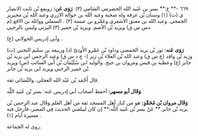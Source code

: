 ٦٦٩ -** ع:** بسر بن عُبَيد الله الحضرمي الشامي (٣) .**رَوَى عَن:** رويفع بْن ثابت الانصار ي (ت) (١) وسنان بْن عرفة وله صحبة وعبد الله بن حوالة الازري وعبد الله بْن محيريز الجمحي. وعبد الله بن معنق الاشعري وعَمْرو بن عبسة (٢) . السملي وواثلة بن الاقع (م دس س ق) ويزيد بْن الأصم. ويزيد بْن خمير (٣) اليزني وليس بالرحبي.

وأبي إدريس الخولاني (ع) .

**رَوَى عَنه:** ثور بْن يزيد الحمصي وداود بْن عَمْرو الأَودِيّ (د) وربيعة بن سليم التجبي (ت) وزيد بْن واقد (خ س ق) وعبد الله بْن العلاء بْن زبر (- خ د س ق) وعبد الرحمن ابن يزيد بْن جابر (ع) وعطية بن قيس ومروان بن جنح. والوليد ابن سُلَيْمان بْن أَبي السائب (س) ويزيد بْن خمير الرحبي ويزيد ابن يزيد بْن جابر.

قال أَحْمَد بْن عَبْد الله العجلي. والنَّسَائي ثقة.

**وَقَال أبو مسهر:** أحفظ أصحاب أبي إدريس عَنه: بسر بْن عُبَيد اللَّه.

**وَقَال مروان بْن مُحَمَّدٍ:** هو من كبار أهل المسجد ثقة من أهل العلم.وَقَال عبد الرحمن بْن يزيد بْن جابر.** عَنْ بسر بْن عُبَيد اللَّه:** إن كان ليبلغني الحديث فِي المصر، فأرحل فيه مسيرة أيام (١) .

روى له الجماعة.